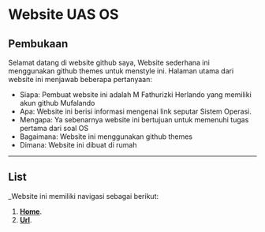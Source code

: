 # Website UAS OS

## Pembukaan
Selamat datang di website github saya, Website sederhana ini menggunakan github themes untuk menstyle ini.
Halaman utama dari website ini menjawab beberapa pertanyaan:
 * Siapa: Pembuat website ini adalah M Fathurizki Herlando yang memiliki akun github Mufalando
 * Apa: Website ini berisi informasi mengenai link seputar Sistem Operasi.
 * Mengapa: Ya sebenarnya website ini bertujuan untuk memenuhi tugas pertama dari soal OS
 * Bagaimana: Website ini menggunakan github themes
 * Dimana: Website ini dibuat di rumah

----------------------------------------------------------------------------------------------------------------------------------------

## List
_Website ini memiliki navigasi sebagai berikut:
1. [**Home**](https://mufalando.github.io/os201/).
2. [**Url**](https://mufalando.github.io/os201/url).
